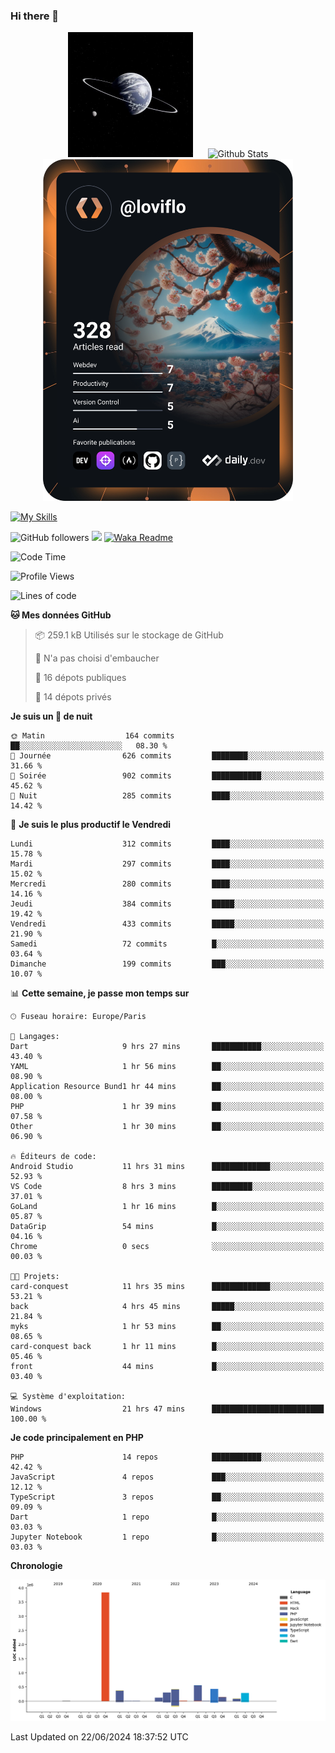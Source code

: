 ### Hi there 👋

<p align="center">
  <img src="https://github.com/Loviflo/Loviflo/blob/main/img/portrait.jpg" alt="Loviflo" height="200" style="margin-right: 20px"/>
  <img src="https://github-readme-stats.vercel.app/api?username=Loviflo&show_icons=true&theme=graywhite" alt="Github Stats" />
  <a href="https://app.daily.dev/loviflo"><img src="https://github.com/loviflo/loviflo/blob/main/devcard.svg" width="400" alt="Loviflo's Dev Card"/></a>
</p>

[![My Skills](https://skillicons.dev/icons?i=php,laravel,symfony,dotnet,cs,nodejs,mysql,postgres,js,ts,html,css,sass,angular,react,electron,docker,webpack,vscode,figma,git,github,gitlab,nginx,postman&perline=5)](https://skillicons.dev)

![GitHub followers](https://img.shields.io/github/followers/Loviflo?label=Follow&style=social)
![](https://visitor-badge.glitch.me/badge?page_id=Loviflo.Loviflo)
[![Waka Readme](https://github.com/Loviflo/Loviflo/actions/workflows/update-stats.yml/badge.svg)](https://github.com/Loviflo/Loviflo/actions/workflows/update-stats.yml)

<!--START_SECTION:waka-->
![Code Time](http://img.shields.io/badge/Code%20Time-2%2C200%20hrs%2015%20mins-blue)

![Profile Views](http://img.shields.io/badge/Vues%20du%20profil-0-blue)

![Lines of code](https://img.shields.io/badge/Depuis%20Hello%20World%2C%20j%27ai%20%C3%A9crit-6.6%20million%20Lignes%20de%20code-blue)

**🐱 Mes données GitHub** 

> 📦 259.1 kB Utilisés sur le stockage de GitHub 
 > 
> 🚫 N'a pas choisi d'embaucher
 > 
> 📜 16 dépots publiques 
 > 
> 🔑 14 dépots privés 
 > 
**Je suis un 🦉 de nuit** 

```text
🌞 Matin                  164 commits         ██░░░░░░░░░░░░░░░░░░░░░░░   08.30 % 
🌆 Journée                626 commits         ████████░░░░░░░░░░░░░░░░░   31.66 % 
🌃 Soirée                 902 commits         ███████████░░░░░░░░░░░░░░   45.62 % 
🌙 Nuit                   285 commits         ████░░░░░░░░░░░░░░░░░░░░░   14.42 % 
```
📅 **Je suis le plus productif le Vendredi** 

```text
Lundi                    312 commits         ████░░░░░░░░░░░░░░░░░░░░░   15.78 % 
Mardi                    297 commits         ████░░░░░░░░░░░░░░░░░░░░░   15.02 % 
Mercredi                 280 commits         ████░░░░░░░░░░░░░░░░░░░░░   14.16 % 
Jeudi                    384 commits         █████░░░░░░░░░░░░░░░░░░░░   19.42 % 
Vendredi                 433 commits         █████░░░░░░░░░░░░░░░░░░░░   21.90 % 
Samedi                   72 commits          █░░░░░░░░░░░░░░░░░░░░░░░░   03.64 % 
Dimanche                 199 commits         ███░░░░░░░░░░░░░░░░░░░░░░   10.07 % 
```


📊 **Cette semaine, je passe mon temps sur** 

```text
🕑︎ Fuseau horaire: Europe/Paris

💬 Langages: 
Dart                     9 hrs 27 mins       ███████████░░░░░░░░░░░░░░   43.40 % 
YAML                     1 hr 56 mins        ██░░░░░░░░░░░░░░░░░░░░░░░   08.90 % 
Application Resource Bund1 hr 44 mins        ██░░░░░░░░░░░░░░░░░░░░░░░   08.00 % 
PHP                      1 hr 39 mins        ██░░░░░░░░░░░░░░░░░░░░░░░   07.58 % 
Other                    1 hr 30 mins        ██░░░░░░░░░░░░░░░░░░░░░░░   06.90 % 

🔥 Éditeurs de code: 
Android Studio           11 hrs 31 mins      █████████████░░░░░░░░░░░░   52.93 % 
VS Code                  8 hrs 3 mins        █████████░░░░░░░░░░░░░░░░   37.01 % 
GoLand                   1 hr 16 mins        █░░░░░░░░░░░░░░░░░░░░░░░░   05.87 % 
DataGrip                 54 mins             █░░░░░░░░░░░░░░░░░░░░░░░░   04.16 % 
Chrome                   0 secs              ░░░░░░░░░░░░░░░░░░░░░░░░░   00.03 % 

🐱‍💻 Projets: 
card-conquest            11 hrs 35 mins      █████████████░░░░░░░░░░░░   53.21 % 
back                     4 hrs 45 mins       █████░░░░░░░░░░░░░░░░░░░░   21.84 % 
myks                     1 hr 53 mins        ██░░░░░░░░░░░░░░░░░░░░░░░   08.65 % 
card-conquest back       1 hr 11 mins        █░░░░░░░░░░░░░░░░░░░░░░░░   05.46 % 
front                    44 mins             █░░░░░░░░░░░░░░░░░░░░░░░░   03.40 % 

💻 Système d'exploitation: 
Windows                  21 hrs 47 mins      █████████████████████████   100.00 % 
```

**Je code principalement en PHP** 

```text
PHP                      14 repos            ███████████░░░░░░░░░░░░░░   42.42 % 
JavaScript               4 repos             ███░░░░░░░░░░░░░░░░░░░░░░   12.12 % 
TypeScript               3 repos             ██░░░░░░░░░░░░░░░░░░░░░░░   09.09 % 
Dart                     1 repo              █░░░░░░░░░░░░░░░░░░░░░░░░   03.03 % 
Jupyter Notebook         1 repo              █░░░░░░░░░░░░░░░░░░░░░░░░   03.03 % 
```



**Chronologie**

![Lines of Code chart](https://raw.githubusercontent.com/Loviflo/Loviflo/main/assets/bar_graph.png)


 Last Updated on 22/06/2024 18:37:52 UTC
<!--END_SECTION:waka-->
